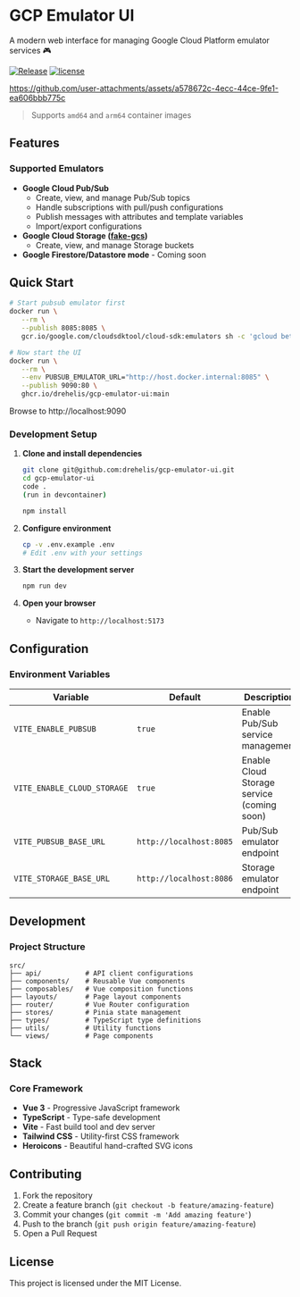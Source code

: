 # GCP Emulator UI

A modern web interface for managing Google Cloud Platform emulator services 🎮

[![Release](https://img.shields.io/github/release/drehelis/gcp-emulator-ui.svg?style=flat-square)](https://github.com/drehelis/gcp-emulator-ui/releases/latest)
[![license](https://img.shields.io/github/license/drehelis/gcp-emulator-ui.svg?style=flat-square)](LICENSE)

https://github.com/user-attachments/assets/a578672c-4ecc-44ce-9fe1-ea606bbb775c

> Supports `amd64` and `arm64` container images

## Features

### Supported Emulators
- **Google Cloud Pub/Sub**
   * Create, view, and manage Pub/Sub topics
   * Handle subscriptions with pull/push configurations
   * Publish messages with attributes and template variables
   * Import/export configurations
- **Google Cloud Storage ([fake-gcs](https://github.com/fsouza/fake-gcs-server))**
   * Create, view, and manage Storage buckets
- **Google Firestore/Datastore mode** - Coming soon

## Quick Start
```bash
# Start pubsub emulator first
docker run \
   --rm \
   --publish 8085:8085 \
   gcr.io/google.com/cloudsdktool/cloud-sdk:emulators sh -c 'gcloud beta emulators pubsub start --host-port=0.0.0.0:8085'

# Now start the UI
docker run \
   --rm \
   --env PUBSUB_EMULATOR_URL="http://host.docker.internal:8085" \
   --publish 9090:80 \
   ghcr.io/drehelis/gcp-emulator-ui:main
```
Browse to http://localhost:9090

### Development Setup

1. **Clone and install dependencies**
   ```bash
   git clone git@github.com:drehelis/gcp-emulator-ui.git
   cd gcp-emulator-ui
   code .
   (run in devcontainer)
   
   npm install
   ```

2. **Configure environment**
   ```bash
   cp -v .env.example .env
   # Edit .env with your settings
   ```

3. **Start the development server**
   ```bash
   npm run dev
   ```

4. **Open your browser**
   - Navigate to `http://localhost:5173`

## Configuration

### Environment Variables

| Variable | Default | Description |
|----------|---------|-------------|
| `VITE_ENABLE_PUBSUB` | `true` | Enable Pub/Sub service management |
| `VITE_ENABLE_CLOUD_STORAGE` | `true` | Enable Cloud Storage service (coming soon) |
| `VITE_PUBSUB_BASE_URL` | `http://localhost:8085` | Pub/Sub emulator endpoint |
| `VITE_STORAGE_BASE_URL` | `http://localhost:8086` | Storage emulator endpoint |

## Development

### Project Structure

```
src/
├── api/           # API client configurations
├── components/    # Reusable Vue components
├── composables/   # Vue composition functions
├── layouts/       # Page layout components
├── router/        # Vue Router configuration
├── stores/        # Pinia state management
├── types/         # TypeScript type definitions
├── utils/         # Utility functions
└── views/         # Page components
```

## Stack

### Core Framework
- **Vue 3** - Progressive JavaScript framework
- **TypeScript** - Type-safe development
- **Vite** - Fast build tool and dev server
- **Tailwind CSS** - Utility-first CSS framework
- **Heroicons** - Beautiful hand-crafted SVG icons

## Contributing

1. Fork the repository
2. Create a feature branch (`git checkout -b feature/amazing-feature`)
3. Commit your changes (`git commit -m 'Add amazing feature'`)
4. Push to the branch (`git push origin feature/amazing-feature`)
5. Open a Pull Request

## License

This project is licensed under the MIT License.
